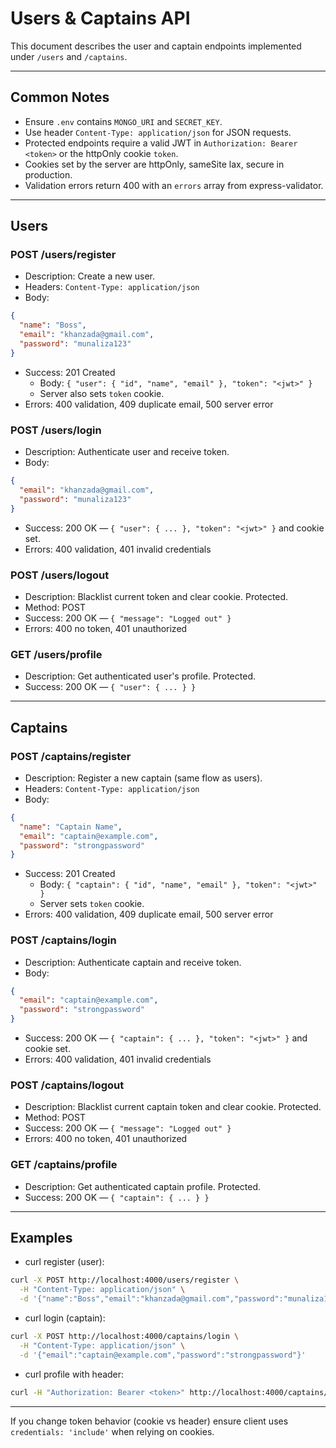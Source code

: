 # Users & Captains API

This document describes the user and captain endpoints implemented under `/users` and `/captains`.

---

## Common Notes
- Ensure `.env` contains `MONGO_URI` and `SECRET_KEY`.
- Use header `Content-Type: application/json` for JSON requests.
- Protected endpoints require a valid JWT in `Authorization: Bearer <token>` or the httpOnly cookie `token`.
- Cookies set by the server are httpOnly, sameSite lax, secure in production.
- Validation errors return 400 with an `errors` array from express-validator.

---

## Users

### POST /users/register
- Description: Create a new user.
- Headers: `Content-Type: application/json`
- Body:
```json
{
  "name": "Boss",
  "email": "khanzada@gmail.com",
  "password": "munaliza123"
}
```
- Success: 201 Created
  - Body: `{ "user": { "id", "name", "email" }, "token": "<jwt>" }`
  - Server also sets `token` cookie.
- Errors: 400 validation, 409 duplicate email, 500 server error

### POST /users/login
- Description: Authenticate user and receive token.
- Body:
```json
{
  "email": "khanzada@gmail.com",
  "password": "munaliza123"
}
```
- Success: 200 OK — `{ "user": { ... }, "token": "<jwt>" }` and cookie set.
- Errors: 400 validation, 401 invalid credentials

### POST /users/logout
- Description: Blacklist current token and clear cookie. Protected.
- Method: POST
- Success: 200 OK — `{ "message": "Logged out" }`
- Errors: 400 no token, 401 unauthorized

### GET /users/profile
- Description: Get authenticated user's profile. Protected.
- Success: 200 OK — `{ "user": { ... } }`

---

## Captains

### POST /captains/register
- Description: Register a new captain (same flow as users).
- Headers: `Content-Type: application/json`
- Body:
```json
{
  "name": "Captain Name",
  "email": "captain@example.com",
  "password": "strongpassword"
}
```
- Success: 201 Created
  - Body: `{ "captain": { "id", "name", "email" }, "token": "<jwt>" }`
  - Server sets `token` cookie.
- Errors: 400 validation, 409 duplicate email, 500 server error

### POST /captains/login
- Description: Authenticate captain and receive token.
- Body:
```json
{
  "email": "captain@example.com",
  "password": "strongpassword"
}
```
- Success: 200 OK — `{ "captain": { ... }, "token": "<jwt>" }` and cookie set.
- Errors: 400 validation, 401 invalid credentials

### POST /captains/logout
- Description: Blacklist current captain token and clear cookie. Protected.
- Method: POST
- Success: 200 OK — `{ "message": "Logged out" }`
- Errors: 400 no token, 401 unauthorized

### GET /captains/profile
- Description: Get authenticated captain profile. Protected.
- Success: 200 OK — `{ "captain": { ... } }`

---

## Examples

- curl register (user):
```bash
curl -X POST http://localhost:4000/users/register \
  -H "Content-Type: application/json" \
  -d '{"name":"Boss","email":"khanzada@gmail.com","password":"munaliza123"}'
```

- curl login (captain):
```bash
curl -X POST http://localhost:4000/captains/login \
  -H "Content-Type: application/json" \
  -d '{"email":"captain@example.com","password":"strongpassword"}'
```

- curl profile with header:
```bash
curl -H "Authorization: Bearer <token>" http://localhost:4000/captains/profile
```

---

If you change token behavior (cookie vs header) ensure client uses `credentials: 'include'` when relying on cookies.